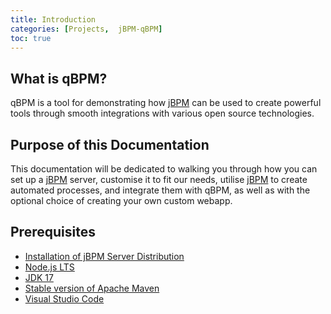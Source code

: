 ```yaml
---
title: Introduction
categories: [Projects,  jBPM-qBPM]
toc: true
---
```

## What is qBPM?
qBPM is a tool for demonstrating how [jBPM] can be used to create powerful tools through smooth integrations with various open source technologies. 

## Purpose of this Documentation
This documentation will be dedicated to walking you through how you can set up a [jBPM] server, customise it to fit our needs, utilise [jBPM] to create automated processes, and integrate them with qBPM, as well as with the optional choice of creating your own custom webapp.

## Prerequisites
* [Installation of jBPM Server Distribution](https://www.jbpm.org/download/community.html)
* [Node.js LTS](https://nodejs.org/en/download)
* [JDK 17](https://www.oracle.com/uk/java/technologies/downloads/#jdk17-windows)
* [Stable version of Apache Maven](https://maven.apache.org/download.cgi)
* [Visual Studio Code](https://code.visualstudio.com/download)

[//]: # ()
   [jBPM]: <https://jbpm.org>